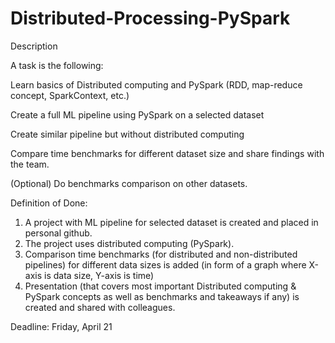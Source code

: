 # Distributed-Processing-PySpark

Description

A task is the following:

Learn basics of Distributed computing and PySpark (RDD, map-reduce concept, SparkContext, etc.)

Create a full ML pipeline using PySpark on a selected dataset

Create similar pipeline but without distributed computing

Compare time benchmarks for different dataset size and share findings with the team.

(Optional) Do benchmarks comparison on other datasets.


Definition of Done:
1. A project with ML pipeline for selected dataset is created and placed in personal github.
2. The project uses distributed computing (PySpark).
3. Comparison time benchmarks (for distributed and non-distributed pipelines) for different data sizes is added (in form of a graph where X-axis is data size, Y-axis is time)
4. Presentation (that covers most important Distributed computing & PySpark concepts as well as benchmarks and takeaways if any) is created and shared with colleagues.

Deadline: Friday, April 21
